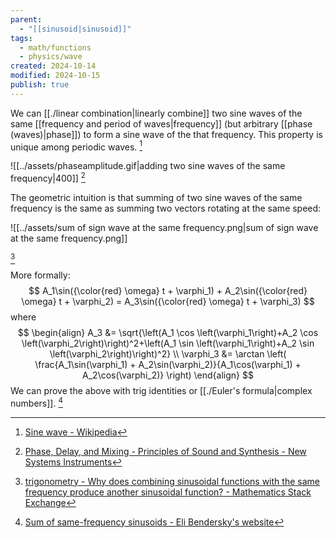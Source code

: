 ```yaml
---
parent:
  - "[[sinusoid|sinusoid]]"
tags:
  - math/functions
  - physics/wave
created: 2024-10-14
modified: 2024-10-15
publish: true
---
```

We can [[./linear combination|linearly combine]] two sine waves of the same [[frequency and period of waves|frequency]] (but arbitrary [[phase (waves)|phase]]) to form a sine wave of the that frequency. This property is unique among periodic waves. [^1]

![[../assets/phaseamplitude.gif|adding two sine waves of the same frequency|400]]
[^4]


The geometric intuition is that summing of two sine waves of the same frequency is the same as summing two vectors rotating at the same speed:

![[../assets/sum of sign wave at the same frequency.png|sum of sign wave at the same frequency.png]]

[^3]

More formally:
$$
A_1\sin({\color{red} \omega} t + \varphi_1) + A_2\sin({\color{red} \omega} t + \varphi_2) = A_3\sin({\color{red} \omega} t + \varphi_3)
$$
where
$$
\begin{align}
A_3 &= \sqrt{\left(A_1 \cos \left(\varphi_1\right)+A_2 \cos \left(\varphi_2\right)\right)^2+\left(A_1 \sin \left(\varphi_1\right)+A_2 \sin \left(\varphi_2\right)\right)^2} \\
\varphi_3 &= \arctan \left( \frac{A_1\sin(\varphi_1) + A_2\sin(\varphi_2)}{A_1\cos(\varphi_1) + A_2\cos(\varphi_2)} \right)
\end{align}
$$
We can prove the above with trig identities or [[./Euler's formula|complex numbers]].  [^2]

[^1]: [Sine wave - Wikipedia](https://en.wikipedia.org/wiki/Sine_wave)
[^2]: [Sum of same-frequency sinusoids - Eli Bendersky's website](https://eli.thegreenplace.net/2023/sum-of-same-frequency-sinusoids)
[^3]: [trigonometry - Why does combining sinusoidal functions with the same frequency produce another sinusoidal function? - Mathematics Stack Exchange](https://math.stackexchange.com/questions/4394698/why-does-combining-sinusoidal-functions-with-the-same-frequency-produce-another)
[^4]: [Phase, Delay, and Mixing - Principles of Sound and Synthesis - New Systems Instruments](https://nsinstruments.com/principles/linear.html)
